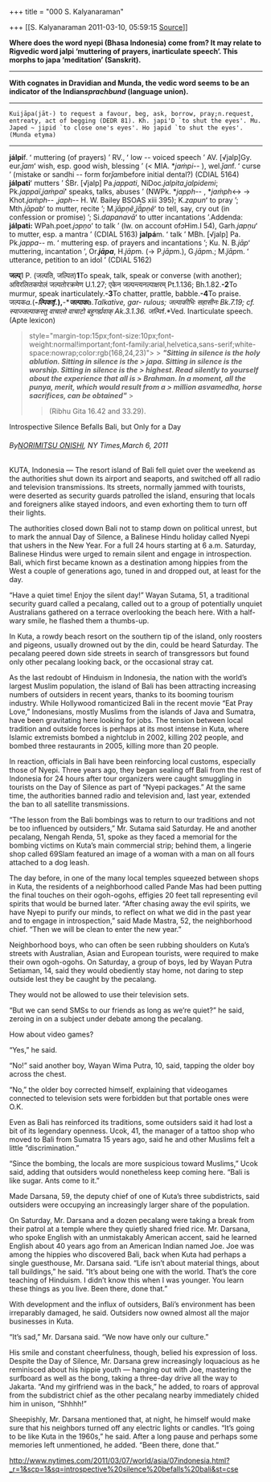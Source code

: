 +++
title = "000 S. Kalyanaraman"

+++
[[S. Kalyanaraman	2011-03-10, 05:59:15 [Source](https://groups.google.com/g/bvparishat/c/7FDrcnCzJ8s)]]



**Where does the word nyepi (Bhasa Indonesia) come from? It may relate to Rigvedic word jalpi ‘muttering of prayers, inarticulate speech’. This morphs to japa ‘meditation’ (Sanskrit).**

****

**With cognates in Dravidian and Munda, the vedic word seems to be an indicator of the Indian*sprachbund* (language union).**

****

    Kuijāpa(jāt-) to request a favour, beg, ask, borrow, pray;n.request, entreaty, act of begging (DEDR 81). Kh. japi'D `to shut the eyes'. Mu. Japed ~ jipid `to close one's eyes'. Ho japid `to shut the eyes'. (Munda etyma)

****

**jálpi**f. ʻ muttering (of prayers) ʼ RV., ʻ low -- voiced speech ʼ AV. \[√jalp\]Gy. eur.*ǰam*ʻ wish, esp. good wish, blessing ʼ (\< MIA. \**jaṁpi*-- ), wel.*ǰan*f. ʻ curse ʼ (mistake or sandhi -- form for*ǰam*before initial dental?) (CDIAL 5164) **jálpati**ʻ mutters ʼ ŚBr. \[√jalp\] Pa.*jappati*, NiDoc.*jalpita*,*jalpidemi*; Pk.*jappaï*,*jaṁpaï*ʻ speaks, talks, abuses ʼ (NWPk. \**japph*-- , \**jaṁph*\<-> → Khot.*jaṁph*-- ,*japh*-- H. W. Bailey BSOAS xiii 395); K.*zapun*ʻ to pray ʼ; Mth.*jāpab*ʻ to mutter, recite ʼ; M.*j̈āpṇẽ*,*j̈ã̄pṇẽ*ʻ to tell, say, cry out (in confession or promise) ʼ; Si.*dapanavā*ʻ to utter incantations ʼ.Addenda: **jálpati:**
WPah.poet.*jɔpṇo*ʻ to talk ʼ (lw. on account of*ɔ*Him.I 54), Garh.*japṇu*ʻ to mutter, esp. a mantra ʼ (CDIAL 5163) **jalpá**m. ʻ talk ʼ MBh. \[√jalp\] Pa. Pk.*jappa*-- m. ʻ muttering esp. of prayers and incantations ʼ; Ku. N. B.*jāp*ʻ muttering, incantation ʼ, Or.***jāpa***, H.*jāp*m. (→ P.*jāp*m.), G.*jāp*m.; M.*j̈āp*m. ʻ utterance, petition to an idol ʼ (CDIAL 5162)

**जल्प्**1 P. (जल्पति, जल्पित)**1**To speak, talk, speak or converse (with another); अविरलितकपोलं जल्पतोरक्रमेण U.1.27; एकेन जल्पन्त्यनल्पाक्षरम् Pt.1.136; Bh.1.82.**-2**To murmur, speak inarticulately.**-3**To chatter, prattle, babble.**-4**To praise. जल्पक*a.*(**-****ल्पिका***f.*),**-****जल्पाक***a.*Talkative, gar- rulous; जल्पाकीभिः सहासीनः Bk.7.19; cf. स्याज्जल्पाकस्तु वाचालो वाचाटो बहुगर्ह्यवाक् Ak.3.1.36. जल्पिः*f.*Ved. Inarticulate speech. (Apte lexicon)



>  style="margin-top:15px;font-size:10px;font-weight:normal!important;font-family:arial,helvetica,sans-serif;white-space:nowrap;color:rgb(168,24,23)"> >
> ***"Sitting in silence is the holy ablution. Sitting in silence is the > japa. Sitting in silence is the worship. Sitting in silence is the > highest. Read silently to yourself about the experience that all is > Brahman. In a moment, all the punya, merit, which would result from a > million asvamedha, horse sacrifices, can be obtained"*** >
> 
> > (Ribhu Gita 16.42 and 33.29).

Introspective Silence Befalls Bali, but Only for a Day

###### By[NORIMITSU ONISHI](http://topics.nytimes.com/top/reference/timestopics/people/o/norimitsu_onishi/index.html?inline=nyt-per "More Articles by Norimitsu Onishi"), NY Times,March 6, 2011

KUTA, Indonesia — The resort island of Bali fell quiet over the weekend as the authorities shut down its airport and seaports, and switched off all radio and television transmissions. Its streets, normally jammed with tourists, were deserted as security guards patrolled the island, ensuring that locals and foreigners alike stayed indoors, and even exhorting them to turn off their lights.

The authorities closed down Bali not to stamp down on political unrest, but to mark the annual Day of Silence, a Balinese Hindu holiday called Nyepi that ushers in the New Year. For a full 24 hours starting at 6 a.m. Saturday, Balinese Hindus were urged to remain silent and engage in introspection. Bali, which first became known as a destination among hippies from the West a couple of generations ago, tuned in and dropped out, at least for the day.

“Have a quiet time! Enjoy the silent day!” Wayan Sutama, 51, a traditional security guard called a pecalang, called out to a group of potentially unquiet Australians gathered on a terrace overlooking the beach here. With a half-wary smile, he flashed them a thumbs-up.

In Kuta, a rowdy beach resort on the southern tip of the island, only roosters and pigeons, usually drowned out by the din, could be heard Saturday. The pecalang peered down side streets in search of transgressors but found only other pecalang looking back, or the occasional stray cat.

As the last redoubt of Hinduism in Indonesia, the nation with the world’s largest Muslim population, the island of Bali has been attracting increasing numbers of outsiders in recent years, thanks to its booming tourism industry. While Hollywood romanticized Bali in the recent movie “Eat Pray Love,” Indonesians, mostly Muslims from the islands of Java and Sumatra, have been gravitating here looking for jobs. The tension between local tradition and outside forces is perhaps at its most intense in Kuta, where Islamic extremists bombed a nightclub in 2002, killing 202 people, and bombed three restaurants in 2005, killing more than 20 people.

In reaction, officials in Bali have been reinforcing local customs, especially those of Nyepi. Three years ago, they began sealing off Bali from the rest of Indonesia for 24 hours after tour organizers were caught smuggling in tourists on the Day of Silence as part of “Nyepi packages.” At the same time, the authorities banned radio and television and, last year, extended the ban to all satellite transmissions.

“The lesson from the Bali bombings was to return to our traditions and not be too influenced by outsiders,” Mr. Sutama said Saturday. He and another pecalang, Nengah Renda, 51, spoke as they faced a memorial for the bombing victims on Kuta’s main commercial strip; behind them, a lingerie shop called 69Slam featured an image of a woman with a man on all fours attached to a dog leash.

The day before, in one of the many local temples squeezed between shops in Kuta, the residents of a neighborhood called Pande Mas had been putting the final touches on their ogoh-ogohs, effigies 20 feet tall representing evil spirits that would be burned later. “After chasing away the evil spirits, we have Nyepi to purify our minds, to reflect on what we did in the past year and to engage in introspection,” said Made Mastra, 52, the neighborhood chief. “Then we will be clean to enter the new year.”

Neighborhood boys, who can often be seen rubbing shoulders on Kuta’s streets with Australian, Asian and European tourists, were required to make their own ogoh-ogohs. On Saturday, a group of boys, led by Wayan Putra Setiaman, 14, said they would obediently stay home, not daring to step outside lest they be caught by the pecalang.

They would not be allowed to use their television sets.

“But we can send SMSs to our friends as long as we’re quiet?” he said, zeroing in on a subject under debate among the pecalang.

How about video games?

“Yes,” he said.

“No!” said another boy, Wayan Wima Putra, 10, said, tapping the older boy across the chest.

“No,” the older boy corrected himself, explaining that videogames connected to television sets were forbidden but that portable ones were O.K.

Even as Bali has reinforced its traditions, some outsiders said it had lost a bit of its legendary openness. Ucok, 41, the manager of a tattoo shop who moved to Bali from Sumatra 15 years ago, said he and other Muslims felt a little “discrimination.”

“Since the bombing, the locals are more suspicious toward Muslims,” Ucok said, adding that outsiders would nonetheless keep coming here. “Bali is like sugar. Ants come to it.”

Made Darsana, 59, the deputy chief of one of Kuta’s three subdistricts, said outsiders were occupying an increasingly larger share of the population.

On Saturday, Mr. Darsana and a dozen pecalang were taking a break from their patrol at a temple where they quietly shared fried rice. Mr. Darsana, who spoke English with an unmistakably American accent, said he learned English about 40 years ago from an American Indian named Joe. Joe was among the hippies who discovered Bali, back when Kuta had perhaps a single guesthouse, Mr. Darsana said. “Life isn’t about material things, about tall buildings,” he said. “It’s about being one with the world. That’s the core teaching of Hinduism. I didn’t know this when I was younger. You learn these things as you live. Been there, done that.”

With development and the influx of outsiders, Bali’s environment has been irreparably damaged, he said. Outsiders now owned almost all the major businesses in Kuta.

“It’s sad,” Mr. Darsana said. “We now have only our culture.”

His smile and constant cheerfulness, though, belied his expression of loss. Despite the Day of Silence, Mr. Darsana grew increasingly loquacious as he reminisced about his hippie youth — hanging out with Joe, mastering the surfboard as well as the bong, taking a three-day drive all the way to Jakarta. “And my girlfriend was in the back,” he added, to roars of approval from the subdistrict chief as the other pecalang nearby immediately chided him in unison, “Shhhh!”

Sheepishly, Mr. Darsana mentioned that, at night, he himself would make sure that his neighbors turned off any electric lights or candles. “It’s going to be like Kuta in the 1960s,” he said. After a long pause and perhaps some memories left unmentioned, he added. “Been there, done that.”

  

<http://www.nytimes.com/2011/03/07/world/asia/07indonesia.html?_r=1&scp=1&sq=introspective%20silence%20befalls%20bali&st=cse>

  

